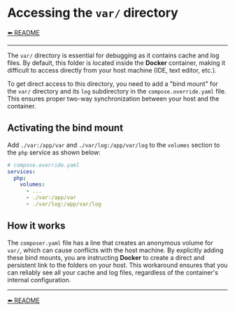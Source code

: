 # Accessing the `var/` directory

[⬅️ README](../README.md)

---

The `var/` directory is essential for debugging as it contains cache and log files. By default, this folder is located inside the **Docker** container, making it difficult to access directly from your host machine (IDE, text editor, etc.).

To get direct access to this directory, you need to add a "bind mount" for the `var/` directory and its `log` subdirectory in the `compose.override.yaml` file. This ensures proper two-way synchronization between your host and the container.

## Activating the bind mount

Add `./var:/app/var` and `./var/log:/app/var/log` to the `volumes` section to the `php` service as shown below:

  ```yaml
  # compose.override.yaml
  services:
    php:
      volumes:
        - ...
        - ./var:/app/var
        - ./var/log:/app/var/log
  ```

## How it works

The `composer.yaml` file has a line that creates an anonymous volume for `var/`, which can cause conflicts with the host machine. By explicitly adding these bind mounts, you are instructing **Docker** to create a direct and persistent link to the folders on your host. This workaround ensures that you can reliably see all your cache and log files, regardless of the container's internal configuration.

---

[⬅️ README](../README.md)
